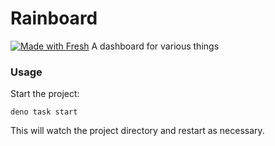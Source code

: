 # Rainboard
[![Made with Fresh](https://fresh.deno.dev/fresh-badge-dark.svg)](https://fresh.deno.dev)
A dashboard for various things
### Usage

Start the project:

```
deno task start
```

This will watch the project directory and restart as necessary.

